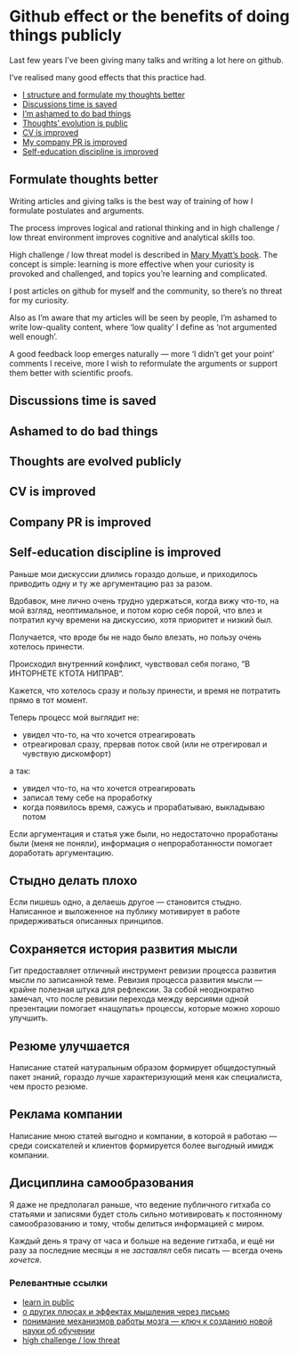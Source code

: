 # Github effect or the benefits of doing things publicly

Last few years I’ve been giving many talks and writing a lot here on github.

I’ve realised many good effects that this practice had.

- [I structure and formulate my thoughts better](#formulate-thoughts-better)
- [Discussions time is saved](#discussions-time-is-saved)
- [I’m ashamed to do bad things](#ashamed-to-do-bad-things)
- [Thoughts’ evolution is public](#thoughts-are-evolved-publicly)
- [CV is improved](#cv-is-improved)
- [My company PR is improved](#company-pr-is-improved)
- [Self-education discipline is improved](#self-education-discipline-improved)

## Formulate thoughts better

Writing articles and giving talks is the best way of training of how I formulate postulates and arguments.

The process improves logical and rational thinking and in high challenge / low threat environment improves cognitive and analytical skills too.

High challenge / low threat model is described in [Mary Myatt’s book](https://www.amazon.com/High-Challenge-Low-Threat-Leaders/dp/190971786X). The concept is simple: learning is more effective when your curiosity is provoked and challenged, and topics you’re learning and complicated.

I post articles on github for myself and the community, so there’s no threat for my curiosity.

Also as I’m aware that my articles will be seen by people, I’m ashamed to write low-quality content, where ‘low quality’ I define as ‘not argumented well enough’.

A good feedback loop emerges naturally — more ‘I didn’t get your point’ comments I receive, more I wish to reformulate the arguments or support them better with scientific proofs.

## Discussions time is saved
## Ashamed to do bad things
## Thoughts are evolved publicly
## CV is improved
## Company PR is improved
## Self-education discipline is improved


Раньше мои дискуссии длились гораздо дольше, и приходилось приводить одну и ту же аргументацию раз за разом.

Вдобавок, мне лично очень трудно удержаться, когда вижу что-то, на мой взгляд, неоптимальное, и потом корю себя порой, что влез и потратил кучу времени на дискуссию, хотя приоритет и низкий был.

Получается, что вроде бы не надо было влезать, но пользу очень хотелось принести.

Происходил внутренний конфликт, чувствовал себя погано, “В ИНТОРНЕТЕ КТОТА НИПРАВ“.

Кажется, что хотелось сразу и пользу принести, и время не потратить прямо в тот момент.

Теперь процесс мой выглядит не:
- увидел что-то, на что хочется отреагировать
- отреагировал сразу, прервав поток свой (или не отрегировал и чувствую дискомфорт)

а так:
- увидел что-то, на что хочется отреагировать
- записал тему себе на проработку
- когда появилось время, сажусь и прорабатываю, выкладываю потом

Если аргументация и статья уже были, но недостаточно проработаны были (меня не поняли), информация о непроработанности помогает доработать аргументацию.

## Cтыдно делать плохо

Если пишешь одно, а делаешь другое — становится стыдно. Написанное и выложенное на публику мотивирует в работе придерживаться описанных принципов.

## Сохраняется история развития мысли

Гит предоставляет отличный инструмент ревизии процесса развития мысли по записанной теме. Ревизия процесса развития мысли — крайне полезная штука для рефлексии. За собой неоднократно замечал, что после ревизии перехода между версиями одной презентации помогает «нащупать» процессы, которые можно хорошо улучшить.

## Резюме улучшается

Написание статей натуральным образом формирует общедоступный пакет знаний, гораздо лучше характеризующий меня как специалиста, чем просто резюме.

## Реклама компании

Написание мною статей выгодно и компании, в которой я работаю — среди соискателей и клиентов формируется более выгодный имидж компании.

## Дисциплина самообразования

Я даже не предполагал раньше, что ведение публичного гитхаба со статьями и записями будет столь сильно мотивировать к постоянному самообразованию и тому, чтобы делиться информацией с миром.

Каждый день я трачу от часа и больше на ведение гитхаба, и ещё ни разу за последние месяцы я не _заставлял_ себя писать — всегда очень _хочется_.

### Релевантные ссылки

- [learn in public](https://www.swyx.io/learn-in-public/)
- [о других плюсах и эффектах мышления через письмо](https://habr.com/ru/post/526336/)
- [понимание механизмов работы мозга — ключ к созданию новой науки об обучении](https://www.oecd-ilibrary.org/education/understanding-the-brain/summary/russian_9789264174986-sum-ru;jsessionid=v4d5WWJcy6x2s57K7N5sOMsM.ip-10-240-5-92)
- [high challenge / low threat](https://www.amazon.com/High-Challenge-Low-Threat-Leaders/dp/190971786X)
